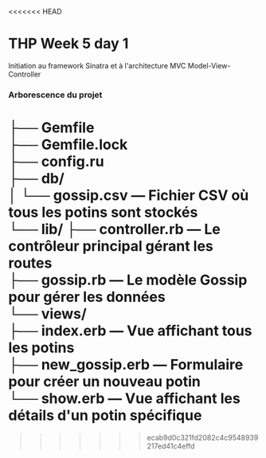 <<<<<<< HEAD
# THP Week 5 day 1

Initiation au framework Sinatra et à l'architecture MVC Model-View-Controller


### Arborescence du projet
 
├── Gemfile    
├── Gemfile.lock    
├── config.ru    
├── db/    
│   └── gossip.csv  — Fichier CSV où tous les potins sont stockés    
└── lib/
    ├── controller.rb  — Le contrôleur principal gérant les routes    
    ├── gossip.rb  — Le modèle Gossip pour gérer les données    
    └── views/    
        ├── index.erb  — Vue affichant tous les potins    
        ├── new_gossip.erb  — Formulaire pour créer un nouveau potin    
        └── show.erb  — Vue affichant les détails d'un potin spécifique    
=======

>>>>>>> ecab9d0c321fd2082c4c9548939217ed41c4effd
